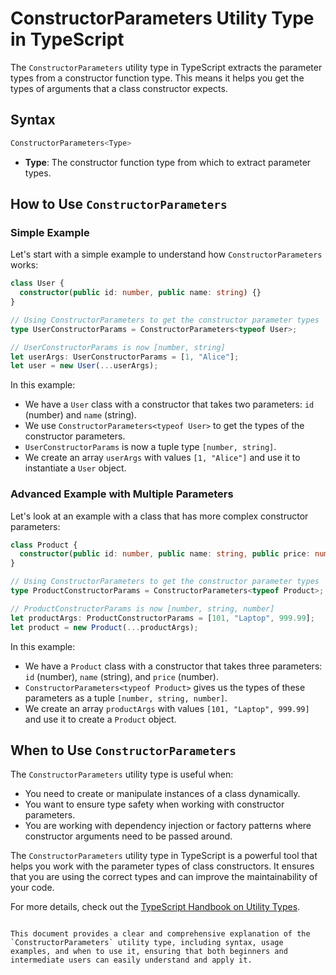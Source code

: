 
# ConstructorParameters Utility Type in TypeScript

The `ConstructorParameters` utility type in TypeScript extracts the parameter types from a constructor function type. This means it helps you get the types of arguments that a class constructor expects.

## Syntax

```typescript
ConstructorParameters<Type>
```

- **Type**: The constructor function type from which to extract parameter types.

## How to Use `ConstructorParameters`

### Simple Example

Let's start with a simple example to understand how `ConstructorParameters` works:

```typescript
class User {
  constructor(public id: number, public name: string) {}
}

// Using ConstructorParameters to get the constructor parameter types
type UserConstructorParams = ConstructorParameters<typeof User>;

// UserConstructorParams is now [number, string]
let userArgs: UserConstructorParams = [1, "Alice"];
let user = new User(...userArgs);
```

In this example:
- We have a `User` class with a constructor that takes two parameters: `id` (number) and `name` (string).
- We use `ConstructorParameters<typeof User>` to get the types of the constructor parameters.
- `UserConstructorParams` is now a tuple type `[number, string]`.
- We create an array `userArgs` with values `[1, "Alice"]` and use it to instantiate a `User` object.

### Advanced Example with Multiple Parameters

Let's look at an example with a class that has more complex constructor parameters:

```typescript
class Product {
  constructor(public id: number, public name: string, public price: number) {}
}

// Using ConstructorParameters to get the constructor parameter types
type ProductConstructorParams = ConstructorParameters<typeof Product>;

// ProductConstructorParams is now [number, string, number]
let productArgs: ProductConstructorParams = [101, "Laptop", 999.99];
let product = new Product(...productArgs);
```

In this example:
- We have a `Product` class with a constructor that takes three parameters: `id` (number), `name` (string), and `price` (number).
- `ConstructorParameters<typeof Product>` gives us the types of these parameters as a tuple `[number, string, number]`.
- We create an array `productArgs` with values `[101, "Laptop", 999.99]` and use it to create a `Product` object.

## When to Use `ConstructorParameters`

The `ConstructorParameters` utility type is useful when:
- You need to create or manipulate instances of a class dynamically.
- You want to ensure type safety when working with constructor parameters.
- You are working with dependency injection or factory patterns where constructor arguments need to be passed around.


The `ConstructorParameters` utility type in TypeScript is a powerful tool that helps you work with the parameter types of class constructors. It ensures that you are using the correct types and can improve the maintainability of your code.

For more details, check out the [TypeScript Handbook on Utility Types](https://www.typescriptlang.org/docs/handbook/utility-types.html).
```

This document provides a clear and comprehensive explanation of the `ConstructorParameters` utility type, including syntax, usage examples, and when to use it, ensuring that both beginners and intermediate users can easily understand and apply it.
